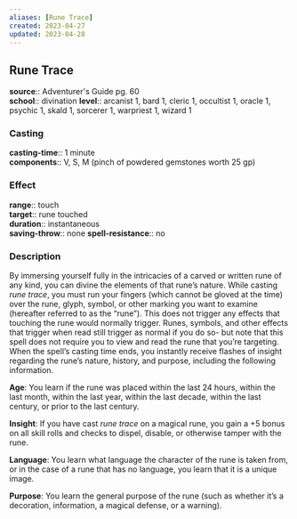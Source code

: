 ```yaml
---
aliases: [Rune Trace]
created: 2023-04-27
updated: 2023-04-28
---
```


## Rune Trace

**source**:: Adventurer's Guide pg. 60  
**school**:: divination
**level**:: arcanist 1, bard 1, cleric 1, occultist 1, oracle 1, psychic 1, skald 1, sorcerer 1, warpriest 1, wizard 1

### Casting

**casting-time**:: 1 minute  
**components**:: V, S, M (pinch of powdered gemstones worth 25 gp)

### Effect

**range**:: touch  
**target**:: rune touched  
**duration**:: instantaneous  
**saving-throw**:: none
**spell-resistance**:: no

### Description

By immersing yourself fully in the intricacies of a carved or written rune of any kind, you can divine the elements of that rune’s nature. While casting *rune trace*, you must run your fingers (which cannot be gloved at the time) over the rune, glyph, symbol, or other marking you want to examine (hereafter referred to as the “rune”). This does not trigger any effects that touching the rune would normally trigger. Runes, symbols, and other effects that trigger when read still trigger as normal if you do so- but note that this spell does not require you to view and read the rune that you’re targeting. When the spell’s casting time ends, you instantly receive flashes of insight regarding the rune’s nature, history, and purpose, including the following information.  
  
**Age**: You learn if the rune was placed within the last 24 hours, within the last month, within the last year, within the last decade, within the last century, or prior to the last century.  
  
**Insight**: If you have cast *rune trace* on a magical rune, you gain a +5 bonus on all skill rolls and checks to dispel, disable, or otherwise tamper with the rune.  
  
**Language**: You learn what language the character of the rune is taken from, or in the case of a rune that has no language, you learn that it is a unique image.  
  
**Purpose**: You learn the general purpose of the rune (such as whether it’s a decoration, information, a magical defense, or a warning).
